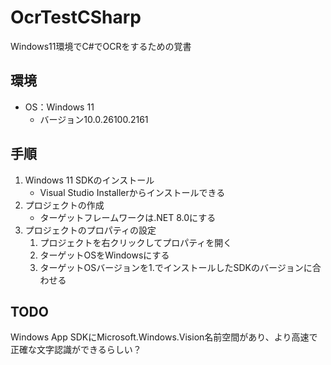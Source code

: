 # OcrTestCSharp

Windows11環境でC#でOCRをするための覚書

## 環境

- OS：Windows 11
  - バージョン10.0.26100.2161

## 手順

1. Windows 11 SDKのインストール
    - Visual Studio Installerからインストールできる
2. プロジェクトの作成
    - ターゲットフレームワークは.NET 8.0にする
3. プロジェクトのプロパティの設定
    1. プロジェクトを右クリックしてプロパティを開く
    2. ターゲットOSをWindowsにする
    3. ターゲットOSバージョンを1.でインストールしたSDKのバージョンに合わせる

## TODO

Windows App SDKにMicrosoft.Windows.Vision名前空間があり、より高速で正確な文字認識ができるらしい？
